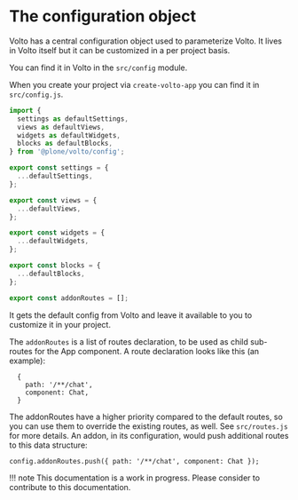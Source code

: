# The configuration object

Volto has a central configuration object used to parameterize Volto. It lives in Volto itself but it can be customized in a per project basis.

You can find it in Volto in the `src/config` module.

When you create your project via `create-volto-app` you can find it in `src/config.js`.

```js
import {
  settings as defaultSettings,
  views as defaultViews,
  widgets as defaultWidgets,
  blocks as defaultBlocks,
} from '@plone/volto/config';

export const settings = {
  ...defaultSettings,
};

export const views = {
  ...defaultViews,
};

export const widgets = {
  ...defaultWidgets,
};

export const blocks = {
  ...defaultBlocks,
};

export const addonRoutes = [];
```

It gets the default config from Volto and leave it available to you to customize it in your project.

The `addonRoutes` is a list of routes declaration, to be used as child sub-routes for the App component. A route declaration looks like this (an example):

```
  {
    path: '/**/chat',
    component: Chat,
  }
```

The addonRoutes have a higher priority compared to the default routes, so you can use them to override the existing routes, as well. See `src/routes.js` for more details. An addon, in its configuration, would push additional routes to this data structure:

```
config.addonRoutes.push({ path: '/**/chat', component: Chat });
```

!!! note
    This documentation is a work in progress. Please consider to contribute to this documentation.
